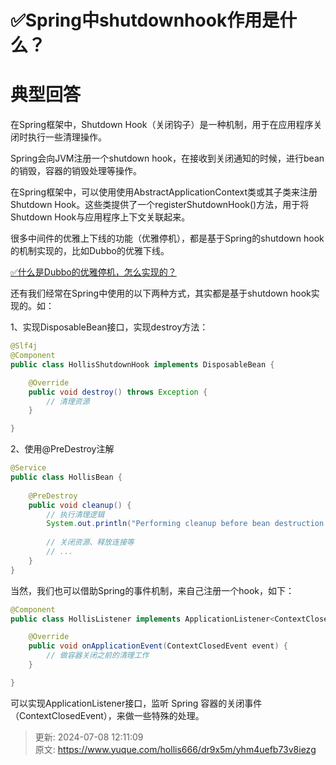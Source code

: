 # ✅Spring中shutdownhook作用是什么？

# 典型回答
在Spring框架中，Shutdown Hook（关闭钩子）是一种机制，用于在应用程序关闭时执行一些清理操作。



Spring会向JVM注册一个shutdown hook，在接收到关闭通知的时候，进行bean的销毁，容器的销毁处理等操作。



在Spring框架中，可以使用使用AbstractApplicationContext类或其子类来注册Shutdown Hook。这些类提供了一个registerShutdownHook()方法，用于将Shutdown Hook与应用程序上下文关联起来。



很多中间件的优雅上下线的功能（优雅停机），都是基于Spring的shutdown hook的机制实现的，比如Dubbo的优雅下线。



[✅什么是Dubbo的优雅停机，怎么实现的？](https://www.yuque.com/hollis666/dr9x5m/gxda8y)



还有我们经常在Spring中使用的以下两种方式，其实都是基于shutdown hook实现的。如：



1、实现DisposableBean接口，实现destroy方法：



```java
@Slf4j
@Component
public class HollisShutdownHook implements DisposableBean {

    @Override
    public void destroy() throws Exception {
        // 清理资源
    }

}
```



2、使用@PreDestroy注解



```java
@Service
public class HollisBean {
    
    @PreDestroy
    public void cleanup() {
        // 执行清理逻辑
        System.out.println("Performing cleanup before bean destruction...");
        
        // 关闭资源、释放连接等
        // ...
    }
}
```





当然，我们也可以借助Spring的事件机制，来自己注册一个hook，如下：



```java
@Component
public class HollisListener implements ApplicationListener<ContextClosedEvent> {

    @Override
    public void onApplicationEvent(ContextClosedEvent event) {
        // 做容器关闭之前的清理工作
    }

}
```



可以实现ApplicationListener接口，监听 Spring 容器的关闭事件（ContextClosedEvent），来做一些特殊的处理。



> 更新: 2024-07-08 12:11:09  
> 原文: <https://www.yuque.com/hollis666/dr9x5m/yhm4uefb73v8iezg>